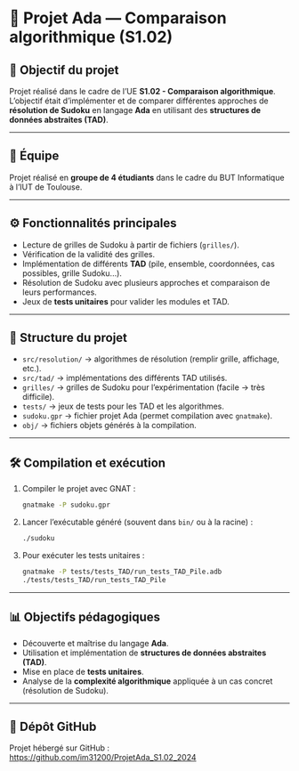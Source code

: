 # 🧩 Projet Ada — Comparaison algorithmique (S1.02)

## 🎯 Objectif du projet
Projet réalisé dans le cadre de l’UE **S1.02 - Comparaison algorithmique**.  
L’objectif était d’implémenter et de comparer différentes approches de **résolution de Sudoku** en langage **Ada** en utilisant des **structures de données abstraites (TAD)**.

---

## 👥 Équipe
Projet réalisé en **groupe de 4 étudiants** dans le cadre du BUT Informatique à l’IUT de Toulouse.

---

## ⚙️ Fonctionnalités principales
- Lecture de grilles de Sudoku à partir de fichiers (`grilles/`).  
- Vérification de la validité des grilles.  
- Implémentation de différents **TAD** (pile, ensemble, coordonnées, cas possibles, grille Sudoku...).  
- Résolution de Sudoku avec plusieurs approches et comparaison de leurs performances.  
- Jeux de **tests unitaires** pour valider les modules et TAD.  

---

## 📂 Structure du projet
- `src/resolution/` → algorithmes de résolution (remplir grille, affichage, etc.).  
- `src/tad/` → implémentations des différents TAD utilisés.  
- `grilles/` → grilles de Sudoku pour l’expérimentation (facile → très difficile).  
- `tests/` → jeux de tests pour les TAD et les algorithmes.  
- `sudoku.gpr` → fichier projet Ada (permet compilation avec `gnatmake`).  
- `obj/` → fichiers objets générés à la compilation.  

---

## 🛠️ Compilation et exécution
1. Compiler le projet avec GNAT :  
   ```bash
   gnatmake -P sudoku.gpr
   ```

2. Lancer l’exécutable généré (souvent dans `bin/` ou à la racine) :  
   ```bash
   ./sudoku
   ```

3. Pour exécuter les tests unitaires :  
   ```bash
   gnatmake -P tests/tests_TAD/run_tests_TAD_Pile.adb
   ./tests/tests_TAD/run_tests_TAD_Pile
   ```

---

## 📊 Objectifs pédagogiques
- Découverte et maîtrise du langage **Ada**.  
- Utilisation et implémentation de **structures de données abstraites (TAD)**.  
- Mise en place de **tests unitaires**.  
- Analyse de la **complexité algorithmique** appliquée à un cas concret (résolution de Sudoku).  

---

## 🔗 Dépôt GitHub
Projet hébergé sur GitHub :  
https://github.com/im31200/ProjetAda_S1.02_2024
